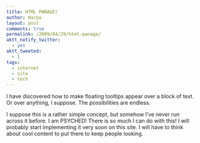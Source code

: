 ```yaml
---
title: HTML PWNAGE!
author: Harpo
layout: post
comments: true
permalink: /2009/04/29/html-pwnage/
aktt_notify_twitter:
  - yes
aktt_tweeted:
  - 1
tags:
  - internet
  - site
  - tech
---
```

I have discovered how to make <span title="Like this.">floating tooltips</span> appear over a <span title="THIS IS AWESOME">block of text</span>. Or over anything, I suppose. The possibilities are endless.

I suppose this is a rather simple concept, but somehow I&#8217;ve never run across it before. I am <span title="Psyched is a word that is not written enough.  It looks really cool when written.">PSYCHED</span>! <span title="Like this">There is so much I can do with this</span>! I will probably start implementing it <span title="It is already here!  BWAHAHA!">very soon</span> on this site. I will have to think about <span title="I'm not sure how cool this stuff is, but I'm enjoying it inordinately.">cool content</span> to put there to keep people <span title="Are you still looking?">looking</span>.